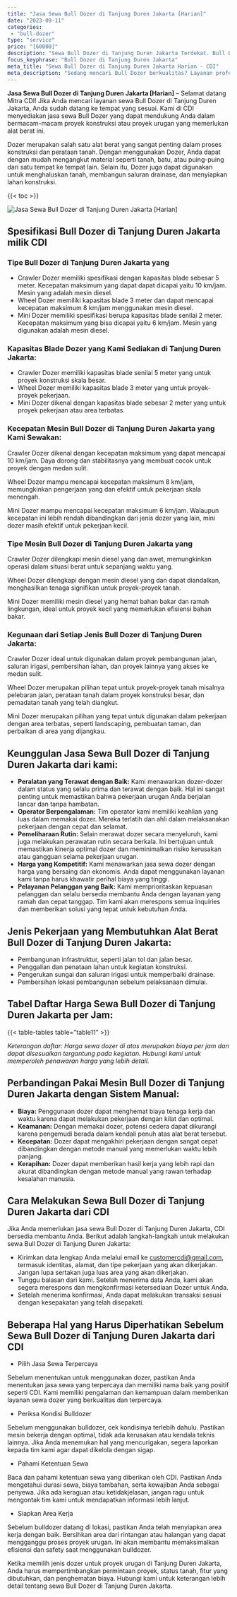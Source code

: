 ```yaml
---
title: "Jasa Sewa Bull Dozer di Tanjung Duren Jakarta [Harian]"
date: "2023-09-11"
categories:
 - "bull-dozer"
type: "service"
price: "[60000]"
description: "Sewa Bull Dozer di Tanjung Duren Jakarta Terdekat. Bull Dozer ini merupakan pilihan tepat dalam proyek pembangunan sebagai alat berat powerful dan efisien. Segera konsultasikan kebutuhan Anda."
focus_keyphrase: "Bull Dozer di Tanjung Duren Jakarta"
meta_title: "Sewa Bull Dozer di Tanjung Duren Jakarta Harian - CDI"
meta_description: "Sedang mencari Bull Dozer berkualitas? Layanan profesional kami siap melayani dengan penawaran terbaik. Dapatkan penawaran sekarang."
---
```


**Jasa Sewa Bull Dozer di Tanjung Duren Jakarta [Harian]** – Selamat datang Mitra CDI! Jika Anda mencari layanan sewa Bull Dozer di Tanjung Duren Jakarta, Anda sudah datang ke tempat yang sesuai. Kami di CDI menyediakan jasa sewa Bull Dozer yang dapat mendukung Anda dalam bermacam-macam proyek konstruksi atau proyek urugan yang memerlukan alat berat ini.

Dozer merupakan salah satu alat berat yang sangat penting dalam proses konstruksi dan perataan tanah. Dengan menggunakan Dozer, Anda dapat dengan mudah mengangkut material seperti tanah, batu, atau puing-puing dari satu tempat ke tempat lain. Selain itu, Dozer juga dapat digunakan untuk menghaluskan tanah, membangun saluran drainase, dan menyiapkan lahan konstruksi.

{{< toc >}}

![Jasa Sewa Bull Dozer di Tanjung Duren Jakarta [Harian]](/images/bull-dozer/bull-dozer-29.jpg)

## Spesifikasi Bull Dozer di Tanjung Duren Jakarta milik CDI

### Tipe Bull Dozer di Tanjung Duren Jakarta yang

*   Crawler Dozer memiliki spesifikasi dengan kapasitas blade sebesar 5 meter. Kecepatan maksimum yang dapat dapat dicapai yaitu 10 km/jam. Mesin yang adalah mesin diesel.
*   Wheel Dozer memiliki kapasitas blade 3 meter dan dapat mencapai kecepatan maksimum 8 km/jam menggunakan mesin diesel.
*   Mini Dozer memiliki spesifikasi berupa kapasitas blade senilai 2 meter. Kecepatan maksimum yang bisa dicapai yaitu 6 km/jam. Mesin yang digunakan adalah mesin diesel.

### Kapasitas Blade Dozer yang Kami Sediakan di Tanjung Duren Jakarta:

*   Crawler Dozer memiliki kapasitas blade senilai 5 meter yang untuk proyek konstruksi skala besar.
*   Wheel Dozer memiliki kapasitas blade 3 meter yang untuk proyek-proyek pekerjaan.
*   Mini Dozer dikenal dengan kapasitas blade sebesar 2 meter yang untuk proyek pekerjaan atau area terbatas.

### Kecepatan Mesin Bull Dozer di Tanjung Duren Jakarta yang Kami Sewakan:

Crawler Dozer dikenal dengan kecepatan maksimum yang dapat mencapai 10 km/jam. Daya dorong dan stabilitasnya yang membuat cocok untuk proyek dengan medan sulit.

Wheel Dozer mampu mencapai kecepatan maksimum 8 km/jam, memungkinkan pengerjaan yang dan efektif untuk pekerjaan skala menengah.

Mini Dozer mampu mencapai kecepatan maksimum 6 km/jam. Walaupun kecepatan ini lebih rendah dibandingkan dari jenis dozer yang lain, mini dozer masih efektif untuk pekerjaan kecil.

### Tipe Mesin Bull Dozer di Tanjung Duren Jakarta yang

Crawler Dozer dilengkapi mesin diesel yang dan awet, memungkinkan operasi dalam situasi berat untuk sepanjang waktu yang.

Wheel Dozer dilengkapi dengan mesin diesel yang dan dapat diandalkan, menghasilkan tenaga signifikan untuk proyek-proyek tanah.

Mini Dozer memiliki mesin diesel yang hemat bahan bakar dan ramah lingkungan, ideal untuk proyek kecil yang memerlukan efisiensi bahan bakar.

### Kegunaan dari Setiap Jenis Bull Dozer di Tanjung Duren Jakarta:

Crawler Dozer ideal untuk digunakan dalam proyek pembangunan jalan, saluran irigasi, pembersihan lahan, dan proyek lainnya yang akses ke medan sulit.

Wheel Dozer merupakan pilihan tepat untuk proyek-proyek tanah misalnya pelebaran jalan, perataan tanah dalam proyek konstruksi besar, dan pemadatan tanah yang telah diangkut.

Mini Dozer merupakan pilihan yang tepat untuk digunakan dalam pekerjaan dengan area terbatas, seperti landscaping, pembuatan taman, dan perbaikan di area yang dijangkau.

## Keunggulan Jasa Sewa Bull Dozer di Tanjung Duren Jakarta dari kami:

*   **Peralatan yang Terawat dengan Baik:** Kami menawarkan dozer-dozer dalam status yang selalu prima dan terawat dengan baik. Hal ini sangat penting untuk memastikan bahwa pekerjaan urugan Anda berjalan lancar dan tanpa hambatan.
*   **Operator Berpengalaman:** Tim operator kami memiliki keahlian yang luas dalam memakai dozer. Mereka terlatih dan ahli dalam melaksanakan pekerjaan dengan cepat dan selamat.
*   **Pemeliharaan Rutin:** Selain merawat dozer secara menyeluruh, kami juga melakukan perawatan rutin secara berkala. Ini bertujuan untuk memastikan kinerja optimal dozer dan meminimalkan risiko kerusakan atau gangguan selama pekerjaan urugan.
*   **Harga yang Kompetitif:** Kami menawarkan jasa sewa dozer dengan harga yang bersaing dan ekonomis. Anda dapat menggunakan layanan kami tanpa harus khawatir perihal biaya yang tinggi.
*   **Pelayanan Pelanggan yang Baik:** Kami memprioritaskan kepuasan pelanggan dan selalu bersedia membantu Anda dengan layanan yang ramah dan cepat tanggap. Tim kami akan merespons semua inquiries dan memberikan solusi yang tepat untuk kebutuhan Anda.

## Jenis Pekerjaan yang Membutuhkan Alat Berat Bull Dozer di Tanjung Duren Jakarta:

*   Pembangunan infrastruktur, seperti jalan tol dan jalan besar.
*   Penggalian dan penataan lahan untuk kegiatan konstruksi.
*   Pengerukan sungai dan saluran irigasi untuk memperbaiki drainase.
*   Pembersihan lokasi pembangunan sebelum pelaksanaan dimulai.

## Tabel Daftar Harga Sewa Bull Dozer di Tanjung Duren Jakarta per Jam:

{{< table-tables table="table11" >}}

_Keterangan daftar: Harga sewa dozer di atas merupakan biaya per jam dan dapat disesuaikan tergantung pada kegiatan. Hubungi kami untuk memperoleh penawaran harga yang lebih detail._

## Perbandingan Pakai Mesin Bull Dozer di Tanjung Duren Jakarta dengan Sistem Manual:

*   **Biaya:** Penggunaan dozer dapat menghemat biaya tenaga kerja dan waktu karena dapat melakukan pekerjaan dengan kilat dan optimal.
*   **Keamanan:** Dengan memakai dozer, potensi cedera dapat dikurangi karena pengemudi berada dalam kendali penuh atas alat berat tersebut.
*   **Kecepatan:** Dozer dapat mengakhiri pekerjaan dengan sangat cepat dibandingkan dengan metode manual yang memerlukan waktu lebih panjang.
*   **Kerapihan:** Dozer dapat memberikan hasil kerja yang lebih rapi dan akurat dibandingkan dengan metode manual yang rawan terhadap kesalahan manusia.

## Cara Melakukan Sewa Bull Dozer di Tanjung Duren Jakarta dari CDI

Jika Anda memerlukan jasa sewa Bull Dozer di Tanjung Duren Jakarta, CDI bersedia membantu Anda. Berikut adalah langkah-langkah untuk melakukan sewa Bull Dozer di Tanjung Duren Jakarta:

*   Kirimkan data lengkap Anda melalui email ke customercdi@gmail.com, termasuk identitas, alamat, dan tipe pekerjaan yang akan dikerjakan. Jangan lupa sertakan juga luas area yang akan dikerjakan.
*   Tunggu balasan dari kami. Setelah menerima data Anda, kami akan segera merespons dan mengkonfirmasi ketersediaan Dozer untuk Anda.
*   Setelah menerima konfirmasi, Anda dapat melakukan transaksi sesuai dengan kesepakatan yang telah disepakati.

## Beberapa Hal yang Harus Diperhatikan Sebelum Sewa Bull Dozer di Tanjung Duren Jakarta dari CDI

*   Pilih Jasa Sewa Terpercaya

Sebelum menentukan untuk menggunakan dozer, pastikan Anda menentukan jasa sewa yang terpercaya dan memiliki nama baik yang positif seperti CDI. Kami memiliki pengalaman dan kemampuan dalam memberikan layanan sewa dozer yang berkualitas dan terpercaya.
*   Periksa Kondisi Bulldozer

Sebelum menggunakan bulldozer, cek kondisinya terlebih dahulu. Pastikan mesin bekerja dengan optimal, tidak ada kerusakan atau kendala teknis lainnya. Jika Anda menemukan hal yang mencurigakan, segera laporkan kepada tim kami agar dapat dikelola dengan sigap.
*   Pahami Ketentuan Sewa

Baca dan pahami ketentuan sewa yang diberikan oleh CDI. Pastikan Anda mengetahui durasi sewa, biaya tambahan, serta kewajiban Anda sebagai penyewa. Jika ada keraguan atau ketidakjelasan, jangan ragu untuk mengontak tim kami untuk mendapatkan informasi lebih lanjut.
*   Siapkan Area Kerja

Sebelum bulldozer datang di lokasi, pastikan Anda telah menyiapkan area kerja dengan baik. Bersihkan area dari rintangan atau halangan yang dapat mengganggu proses proyek urugan. Ini akan membantu memaksimalkan efisiensi dan safety saat menggunakan bulldozer.

Ketika memilih jenis dozer untuk proyek urugan di Tanjung Duren Jakarta, Anda harus mempertimbangkan permintaan proyek, status tanah, fitur yang dibutuhkan, dan penghematan biaya. Hubungi kami untuk keterangan lebih detail tentang sewa Bull Dozer di Tanjung Duren Jakarta.